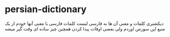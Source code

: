 # persian-dictionary
دیکشنری کلمات و معنی آن ها به فارسی
لیست کلمات فارسی با معنی آنها
خودم از یک منبع اپن سورس اوردم ولی بعضی اوقات پیدا کردن همچین چیز ساده ای وقت گیر میشه
